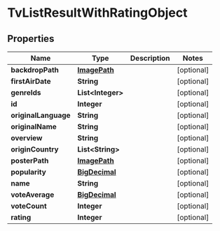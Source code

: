 # TvListResultWithRatingObject

## Properties
Name | Type | Description | Notes
------------ | ------------- | ------------- | -------------
**backdropPath** | [**ImagePath**](ImagePath.md) |  |  [optional]
**firstAirDate** | **String** |  |  [optional]
**genreIds** | **List&lt;Integer&gt;** |  |  [optional]
**id** | **Integer** |  |  [optional]
**originalLanguage** | **String** |  |  [optional]
**originalName** | **String** |  |  [optional]
**overview** | **String** |  |  [optional]
**originCountry** | **List&lt;String&gt;** |  |  [optional]
**posterPath** | [**ImagePath**](ImagePath.md) |  |  [optional]
**popularity** | [**BigDecimal**](BigDecimal.md) |  |  [optional]
**name** | **String** |  |  [optional]
**voteAverage** | [**BigDecimal**](BigDecimal.md) |  |  [optional]
**voteCount** | **Integer** |  |  [optional]
**rating** | **Integer** |  |  [optional]
